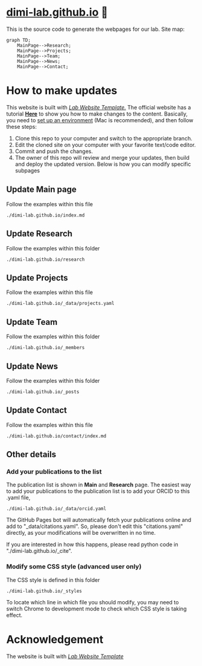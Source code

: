 # **[dimi-lab.github.io](https://dimi-lab.github.io)** 🚀
This is the source code to generate the webpages for our lab.
Site map:
```mermaid
graph TD;
    MainPage-->Research;
    MainPage-->Projects;
    MainPage-->Team;
    MainPage-->News;
    MainPage-->Contact;
```

# How to make updates
This website is built with _[Lab Website Template.](https://greene-lab.gitbook.io/lab-website-template-docs)_
The official website has a tutorial **[Here](https://greene-lab.gitbook.io/lab-website-template-docs/getting-started/change-your-site)** to show you how to make changes to the content.
Basically, you need to [set up an environment](https://greene-lab.gitbook.io/lab-website-template-docs/getting-started/preview-your-site#on-your-computer-locally) (Mac is recommended), and then follow these steps:
1. Clone this repo to your computer and switch to the appropriate branch.
2. Edit the cloned site on your computer with your favorite text/code editor.
3. Commit and push the changes.
4. The owner of this repo will review and merge your updates, then build and deploy the updated version.
Below is how you can modify specific subpages

## Update Main page
Follow the examples within this file
```
./dimi-lab.github.io/index.md
```
## Update Research
Follow the examples within this folder
```
./dimi-lab.github.io/research
```
## Update Projects
Follow the examples within this file
```
./dimi-lab.github.io/_data/projects.yaml
```
## Update Team
Follow the examples within this folder
```
./dimi-lab.github.io/_members
```
## Update News
Follow the examples within this folder
```
./dimi-lab.github.io/_posts
```
## Update Contact
Follow the examples within this file
```
./dimi-lab.github.io/contact/index.md
```
## Other details
### Add your publications to the list
The publication list is shown in **Main** and **Research** page.
The easiest way to add your publications to the publication list is to add your ORCID to this .yaml file,
```
./dimi-lab.github.io/_data/orcid.yaml
```
The GitHub Pages bot will automatically fetch your publications online and add to "_data/citations.yaml". 
So, please don't edit this "citations.yaml" directly, as your modifications will be overwritten in no time.

If you are interested in how this happens, please read python code in "./dimi-lab.github.io/_cite".

### Modify some CSS style (advanced user only)
The CSS style is defined in this folder
```
./dimi-lab.github.io/_styles
```
To locate which line in which file you should modify, you may need to switch Chrome to development mode to check which CSS style is taking effect.

# Acknowledgement
The website is built with _[Lab Website Template](https://greene-lab.gitbook.io/lab-website-template-docs)_

